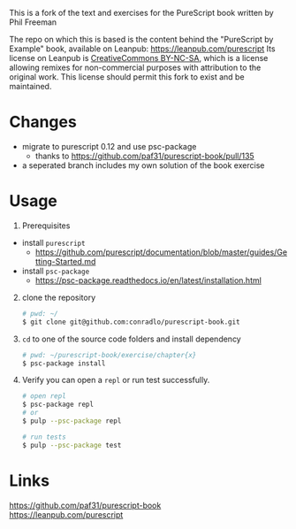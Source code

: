 
This is a fork of the text and exercises for the PureScript book written by Phil Freeman

The repo on which this is based is the content behind the "PureScript by Example" book, available on Leanpub: https://leanpub.com/purescript
Its license on Leanpub is [CreativeCommons BY-NC-SA](https://creativecommons.org/licenses/by-nc-sa/3.0/deed.en_US), which is a license allowing remixes for non-commercial purposes with attribution to the original work. This license should permit this fork to exist and be maintained.

# Changes
- migrate to purescript 0.12 and use psc-package
  - thanks to https://github.com/paf31/purescript-book/pull/135
- a seperated branch includes my own solution of the book exercise


# Usage

1. Prerequisites
  - install `purescript`
    - https://github.com/purescript/documentation/blob/master/guides/Getting-Started.md
  - install `psc-package` 
    - https://psc-package.readthedocs.io/en/latest/installation.html

2. clone the repository
   ```sh
   # pwd: ~/
   $ git clone git@github.com:conradlo/purescript-book.git
   ```
3. `cd` to one of the source code folders and install dependency
   ```sh
   # pwd: ~/purescript-book/exercise/chapter{x}
   $ psc-package install
   ```
4. Verify you can open a `repl` or run test successfully.
   
   ```sh
   # open repl
   $ psc-package repl
   # or
   $ pulp --psc-package repl

   # run tests
   $ pulp --psc-package test
   ```

# Links
https://github.com/paf31/purescript-book  
https://leanpub.com/purescript
